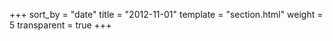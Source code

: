 +++
sort_by = "date"
title = "2012-11-01"
template = "section.html"
weight = 5
transparent = true
+++